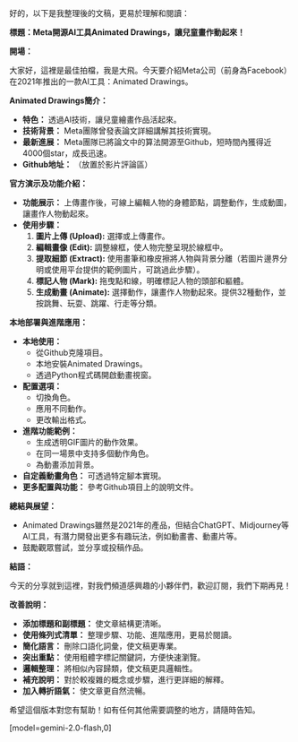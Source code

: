 好的，以下是我整理後的文稿，更易於理解和閱讀：

**標題：Meta開源AI工具Animated Drawings，讓兒童畫作動起來！**

**開場：**

大家好，這裡是最佳拍檔，我是大飛。今天要介紹Meta公司（前身為Facebook）在2021年推出的一款AI工具：Animated Drawings。

**Animated Drawings簡介：**

*   **特色：** 透過AI技術，讓兒童繪畫作品活起來。
*   **技術背景：** Meta團隊曾發表論文詳細講解其技術實現。
*   **最新進展：** Meta團隊已將論文中的算法開源至Github，短時間內獲得近4000個star，成長迅速。
*   **Github地址：** （放置於影片評論區）

**官方演示及功能介紹：**

*   **功能展示：** 上傳畫作後，可線上編輯人物的身體節點，調整動作，生成動圖，讓畫作人物動起來。
*   **使用步驟：**
    1.  **圖片上傳 (Upload):** 選擇或上傳畫作。
    2.  **編輯畫像 (Edit):** 調整線框，使人物完整呈現於線框中。
    3.  **提取細節 (Extract):** 使用畫筆和橡皮擦將人物與背景分離（若圖片邊界分明或使用平台提供的範例圖片，可跳過此步驟）。
    4.  **標記人物 (Mark):** 拖曳點和線，明確標記人物的頭部和軀體。
    5.  **生成動畫 (Animate):** 選擇動作，讓畫作人物動起來。提供32種動作，並按跳舞、玩耍、跳躍、行走等分類。

**本地部署與進階應用：**

*   **本地使用：**
    *   從Github克隆項目。
    *   本地安裝Animated Drawings。
    *   透過Python程式碼開啟動畫視窗。
*   **配置選項：**
    *   切換角色。
    *   應用不同動作。
    *   更改輸出格式。
*   **進階功能範例：**
    *   生成透明GIF圖片的動作效果。
    *   在同一場景中支持多個動作角色。
    *   為動畫添加背景。
*   **自定義動畫角色：** 可透過特定腳本實現。
*   **更多配置與功能：** 參考Github項目上的說明文件。

**總結與展望：**

*   Animated Drawings雖然是2021年的產品，但結合ChatGPT、Midjourney等AI工具，有潛力開發出更多有趣玩法，例如動畫書、動畫片等。
*   鼓勵觀眾嘗試，並分享或投稿作品。

**結語：**

今天的分享就到這裡，對我們頻道感興趣的小夥伴們，歡迎訂閱，我們下期再見！

**改善說明：**

*   **添加標題和副標題：** 使文章結構更清晰。
*   **使用條列式清單：** 整理步驟、功能、進階應用，更易於閱讀。
*   **簡化語言：** 刪除口語化詞彙，使文稿更專業。
*   **突出重點：** 使用粗體字標記關鍵詞，方便快速瀏覽。
*   **邏輯整理：** 將相似內容歸類，使文稿更具邏輯性。
*   **補充說明：** 對於較複雜的概念或步驟，進行更詳細的解釋。
*   **加入轉折語氣：** 使文章更自然流暢。

希望這個版本對您有幫助！如有任何其他需要調整的地方，請隨時告知。

[model=gemini-2.0-flash,0]
